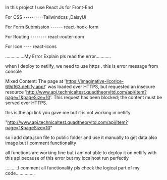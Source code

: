 In this project I use React Js for Front-End

For CSS ----------Tailwindcss ,DaisyUi

For Form Submission ------ react-hook-form

For Routing -------- react-router-dom

For Icon ---- react-icons

...............My Error Explain pls read the error............

when i deploy to netlify, we need to use https . this is error message from console

Mixed Content: The page at 'https://imaginative-licorice-69df63.netlify.app/' was loaded over HTTPS, but requested an insecure resource 'http://www.api.technicaltest.quadtheoryltd.com/api/Item?page=1&pageSize=10'. This request has been blocked; the content must be served over HTTPS.

this is the api link you gave me but it is not working in netlify

"http://www.api.technicaltest.quadtheoryltd.com/api/Item?page=1&pageSize=10"

so i add data.json file to public folder and use it manually to get data also image but i comment functionality

all functions are working fine but i am not able to deploy it on netlify with this api because of this error but my localhost run perfectly

..........I comment all functionality pls check the logical part of my code...............
